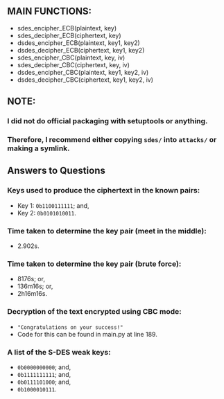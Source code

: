 ## MAIN FUNCTIONS:
  * sdes_encipher_ECB(plaintext, key)
  * sdes_decipher_ECB(ciphertext, key)
  * dsdes_encipher_ECB(plaintext, key1, key2)
  * dsdes_decipher_ECB(ciphertext, key1, key2)
  * sdes_encipher_CBC(plaintext, key, iv)
  * sdes_decipher_CBC(ciphertext, key, iv)
  * dsdes_encipher_CBC(plaintext, key1, key2, iv)
  * dsdes_decipher_CBC(ciphertext, key1, key2, iv)


## NOTE:
### I did not do official packaging with setuptools or anything.
### Therefore, I recommend either copying `sdes/` into `attacks/` or making a symlink.

## Answers to Questions
### Keys used to produce the ciphertext in the known pairs:
  * Key 1: `0b1100111111`; and,
  * Key 2: `0b0101010011`.

### Time taken to determine the key pair (meet in the middle):
  * 2.902s.

### Time taken to determine the key pair (brute force):
  * 8176s; or,
  * 136m16s; or,
  * 2h16m16s.

### Decryption of the text encrypted using CBC mode:
  * `"Congratulations on your success!"`
  * Code for this can be found in main.py at line 189.

### A list of the S-DES weak keys:
  * `0b0000000000`; and,
  * `0b1111111111`; and,
  * `0b0111101000`; and,
  * `0b1000010111`.
